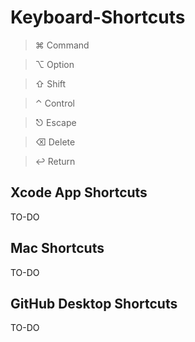 # Keyboard-Shortcuts
> ⌘ Command

> ⌥ Option

> ⇧ Shift 

> ⌃ Control

> ⎋ Escape

> ⌫ Delete

> ↩ Return


## Xcode App Shortcuts
TO-DO

## Mac Shortcuts
TO-DO

## GitHub Desktop Shortcuts
TO-DO
